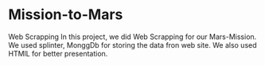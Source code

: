 # Mission-to-Mars
Web Scrapping 
In this project, we did Web Scrapping for our Mars-Mission. We used splinter, MonggDb for storing the data fron web site. We also used HTMlL for better presentation.
